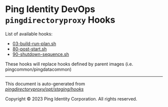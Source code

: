 
# Ping Identity DevOps `pingdirectoryproxy` Hooks
List of available hooks:
* [03-build-run-plan.sh](03-build-run-plan.sh.md)
* [80-post-start.sh](80-post-start.sh.md)
* [90-shutdown-sequence.sh](90-shutdown-sequence.sh.md)

These hooks will replace hooks defined by parent images (i.e. pingcommon/pingdatacommon)

---
This document is auto-generated from _[pingdirectoryproxy/opt/staging/hooks](https://github.com/pingidentity/pingidentity-docker-builds/blob/master/pingdirectoryproxy/opt/staging/hooks)_

Copyright © 2023 Ping Identity Corporation. All rights reserved.
